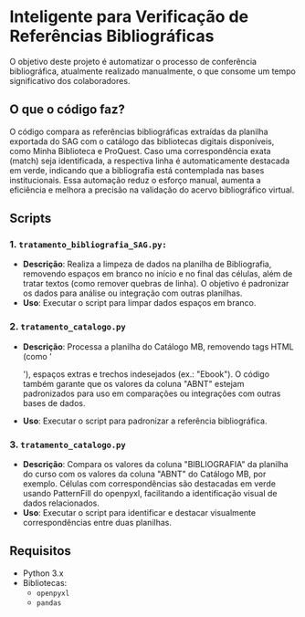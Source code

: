 # Inteligente para Verificação de Referências Bibliográficas

O objetivo deste projeto é automatizar o processo de conferência bibliográfica, atualmente realizado manualmente, o que consome um tempo significativo dos colaboradores. 

## O que o código faz? 

O código compara as referências bibliográficas extraídas da planilha exportada do SAG com o catálogo das bibliotecas digitais disponíveis, como Minha Biblioteca e ProQuest. Caso uma correspondência exata (match) seja identificada, a respectiva linha é automaticamente destacada em verde, indicando que a bibliografia está contemplada nas bases institucionais. Essa automação reduz o esforço manual, aumenta a eficiência e melhora a precisão na validação do acervo bibliográfico virtual.

## Scripts

### 1. `tratamento_bibliografia_SAG.py:`
- **Descrição**: Realiza a limpeza de dados na planilha de Bibliografia, removendo espaços em branco no início e no final das células, além de tratar textos (como remover quebras de linha). O objetivo é padronizar os dados para análise ou integração com outras planilhas.
- **Uso**: Executar o script para limpar dados espaços em branco.

### 2. `tratamento_catalogo.py`
- **Descrição**: Processa a planilha do Catálogo MB, removendo tags HTML (como '<p>'), espaços extras e trechos indesejados (ex.: "Ebook"). O código também garante que os valores da coluna "ABNT" estejam padronizados para uso em comparações ou integrações com outras bases de dados.
- **Uso**: Executar o script para padronizar a referência bibliográfica.

### 3. `tratamento_catalogo.py`
- **Descrição**: 
Compara os valores da coluna "BIBLIOGRAFIA" da planilha do curso com os valores da coluna "ABNT" do Catálogo MB, por exemplo. Células com correspondências são destacadas em verde usando PatternFill do openpyxl, facilitando a identificação visual de dados relacionados.
- **Uso**: Executar o script para identificar e destacar visualmente correspondências entre duas planilhas.

## Requisitos

- Python 3.x
- Bibliotecas:
  - `openpyxl`
  - `pandas` 


